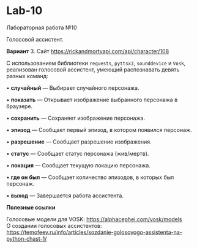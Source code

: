 # Lab-10
Лабораторная работа №10

Голосовой ассистент.



**Вариант**
3. Сайт https://rickandmortyapi.com/api/character/108 



С использованием библиотеки ```requests```, ```pyttsx3```, ```sounddevice``` и ```Vosk```, реализован голосовой ассистент, умеющий распознавать девять разных команд:


•   **случайный** — Выбирает случайного персонажа.

•	**показать** — Открывает изображение выбранного персонажа в браузере.

•	**сохранить** — Сохраняет изображение персонажа.

•	**эпизод** — Сообщает первый эпизод, в котором появился персонаж.

•	**разрешение** — Сообщает разрешение изображения.

•	**статус** — Сообщает статус персонажа (жив/мертв).

•	**локация** — Сообщает текущую локацию персонажа.

•	**где он был** — Сообщает количество эпизодов, в которых был персонаж.

•	**выход** — Завершается работа ассистента.






**Полезные ссылки**
 
Голосовые модели для VOSK: https://alphacephei.com/vosk/models  
О создании голосовых ассистентов: https://temofeev.ru/info/articles/sozdanie-golosovogo-assistenta-na-python-chast-1/
